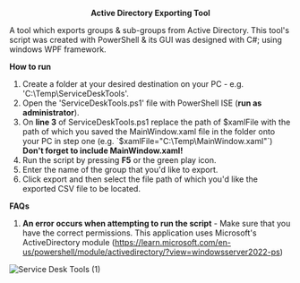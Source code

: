 **<center>Active Directory Exporting Tool</center>**

A tool which exports groups & sub-groups from Active Directory. This tool's script was created with PowerShell & its GUI was designed with C#; using windows WPF framework.

**How to run**
1. Create a folder at your desired destination on your PC - e.g. 'C:\Temp\ServiceDeskTools'.
2. Open the 'ServiceDeskTools.ps1' file with PowerShell ISE (**run as administrator**).
3. On **line 3** of ServiceDeskTools.ps1 replace the path of $xamlFile with the path of which you saved the MainWindow.xaml file in the folder onto your PC in step one (e.g. `$xamlFile="C:\Temp\MainWindow.xaml"`) **Don't forget to include MainWindow.xaml!**
4. Run the script by pressing **F5** or the green play icon.
5. Enter the name of the group that you'd like to export.
6. Click export and then select the file path of which you'd like the exported CSV file to be located.

**FAQs**
1. **An error occurs when attempting to run the script** - Make sure that you have the correct permissions. This application uses Microsoft's ActiveDirectory module (https://learn.microsoft.com/en-us/powershell/module/activedirectory/?view=windowsserver2022-ps)

![Service Desk Tools (1)](https://github.com/keadeish/service-desk-tools/assets/90222144/9be6473b-ea16-40db-99c8-d7d4331e57c3)
